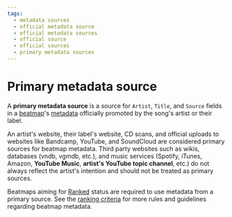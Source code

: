 ```yaml
---
tags:
  - metadata sources
  - official metadata source
  - official metadata sources
  - official source
  - official sources
  - primary metadata sources
---
```


# Primary metadata source

A **primary metadata source** is a source for `Artist`, `Title`, and `Source` fields in a [beatmap](/wiki/Beatmap)'s [metadata](/wiki/Client/Beatmap_editor/Song_setup#song-and-map-metadata) officially promoted by the song's artist or their label.

An artist's website, their label's website, CD scans, and official uploads to websites like Bandcamp, YouTube, and SoundCloud are considered primary sources for beatmap metadata. Third party websites such as wikis, databases (vndb, vgmdb, etc.), and music services (Spotify, iTunes, Amazon, **YouTube Music**, **artist's YouTube topic channel**, etc.) do not always reflect the artist's intention and should not be treated as primary sources.

Beatmaps aiming for [Ranked](/wiki/Beatmap/Category#ranked) status are required to use metadata from a primary source. See the [ranking criteria](/wiki/Ranking_criteria#metadata) for more rules and guidelines regarding beatmap metadata.
